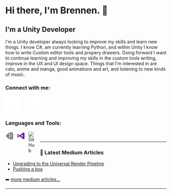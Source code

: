 # Hi there, I'm Brennen. 👋 


## I'm a Unity Developer
I'm a Unity developer always looking to improve my skills and learn new things. I know C#, am currently learning Python, and within Unity I know how to write Custom editor tools and propery drawers.
Going forward I want to continue learning and improving my skills in the custom tools writing, improve in the UX and UI design space.
Things that I'm interested in are cats, anime and manga, good animations and art, and listening to new kinds of music. 

### Connect with me:

[![website](./img/globe-dark.svg)](https://brennenwitzens.intensive.gamedevhq.com)
&nbsp;&nbsp;
[![website](./img/linkedin-dark.svg)](https://www.linkedin.com/in/brennen-witzens-42412a1ab/)
&nbsp;&nbsp;

### Languages and Tools:
[<img align="left" alt="Unity" width="26px" src="./img/nonfilled-unity.png" style="padding-right:10px;"/>]()
[<img align="left" alt="Visual Studio" width="26px" src="./img/visual-studio.png" style="padding-right:10px;"/>]()
[<img align="left" alt="GitHub" width="26px" src="https://user-images.githubusercontent.com/3369400/139447912-e0f43f33-6d9f-45f8-be46-2df5bbc91289.png" style="padding-right:10px;"/>]()
<br />

---

### 📕 Latest Medium Articles

<!-- BLOG-POST-LIST:START -->
- [Upgrading to the Universal Render Pipeline](https://bwitzen.medium.com/upgrading-to-the-universal-render-pipeline-urp-5ff5087f867b)
- [Pushing a box](https://bwitzen.medium.com/pushing-a-box-fcda65d92c2b)
<!-- BLOG-POST-LIST:END -->

➡️ [more medium articles...](https://bwitzen.medium.com)

---



[website]: https://brennenwitzens.intensive.gamedevhq.com
[linkedin]: https://www.linkedin.com/in/brennen-witzens-42412a1ab
